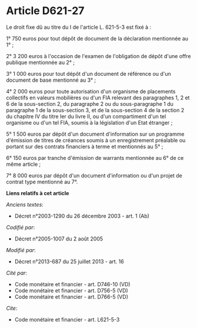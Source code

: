 # Article D621-27

Le droit fixe dû au titre du I de l'article L. 621-5-3 est fixé à : 

1° 750 euros pour tout dépôt de document de la déclaration mentionnée au 1° ; 

2° 3 200 euros à l'occasion de l'examen de l'obligation de dépôt d'une offre publique mentionnée au 2° ; 

3° 1 000 euros pour tout dépôt d'un document de référence ou d'un document de base mentionné au 3° ; 

4° 2 000 euros pour toute autorisation d'un organisme de placements collectifs en valeurs mobilières ou d'un FIA relevant des
paragraphes 1, 2 et 6 de la sous-section 2, du paragraphe 2 ou du sous-paragraphe 1 du paragraphe 1 de la sous-section 3, et
de la sous-section 4 de la section 2 du chapitre IV du titre Ier du livre II, ou d'un compartiment d'un tel organisme ou d'un
tel FIA, soumis à la législation d'un Etat étranger ; 

5° 1 500 euros par dépôt d'un document d'information sur un programme d'émission de titres de créances soumis à un
enregistrement préalable ou portant sur des contrats financiers à terme et mentionnés au 5° ; 

6° 150 euros par tranche d'émission de warrants mentionnée au 6° de ce même article ; 

7° 8 000 euros par dépôt d'un document d'information ou d'un projet de contrat type mentionné au 7°.

**Liens relatifs à cet article**

_Anciens textes_:

  - Décret n°2003-1290 du 26 décembre 2003 - art. 1 (Ab)

_Codifié par_:

  - Décret n°2005-1007 du 2 août 2005

_Modifié par_:

  - Décret n°2013-687 du 25 juillet 2013 - art. 16

_Cité par_:

  - Code monétaire et financier - art. D746-10 (VD)
  - Code monétaire et financier - art. D756-5 (VD)
  - Code monétaire et financier - art. D766-5 (VD)

_Cite_:

  - Code monétaire et financier - art. L621-5-3
